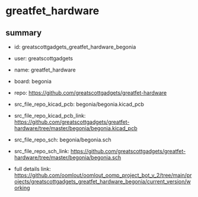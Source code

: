 # greatfet_hardware
 
## summary 
* id: greatscottgadgets_greatfet_hardware_begonia
* user: greatscottgadgets
* name: greatfet_hardware
* board: begonia
* repo: https://github.com/greatscottgadgets/greatfet-hardware
* src_file_repo_kicad_pcb: begonia/begonia.kicad_pcb
* src_file_repo_kicad_pcb_link: https://github.com/greatscottgadgets/greatfet-hardware/tree/master/begonia/begonia.kicad_pcb


* src_file_repo_sch: begonia/begonia.sch
* src_file_repo_sch_link: https://github.com/greatscottgadgets/greatfet-hardware/tree/master/begonia/begonia.sch
* full details link: https://github.com/oomlout/oomlout_oomp_project_bot_v_2/tree/main/projects/greatscottgadgets_greatfet_hardware_begonia/current_version/working  






